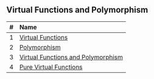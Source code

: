 ## Virtual Functions and Polymorphism

| # | Name | 
|:---:|:-------|
| 1  | [Virtual Functions](01_virtual_functions.md) | 
| 2  | [Polymorphism](02_polymorphism.md) |
| 3  | [Virtual Functions and Polymorphism](03_virtual_functions_and_polymorphism.md) |
| 4  | [Pure Virtual Functions](04_pure_virtual_functions.md) |